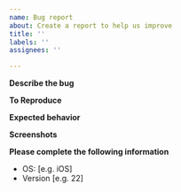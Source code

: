 ```yaml
---
name: Bug report
about: Create a report to help us improve
title: ''
labels: ''
assignees: ''

---
```


<!-- Please, do not ask for help on Gstreamer. You can create a discussion or join us on Slack gophers.slack.com => #fyne -->

**Describe the bug**
<!-- A clear and concise description of what the bug is. -->

**To Reproduce**
<!-- Please provide a little snippet that we can run to see the problem -->

**Expected behavior**
<!-- A clear and concise description of what you expected to happen. -->

**Screenshots**
<!-- If applicable, add screenshots to help explain your problem. -->

**Please complete the following information**
 - OS: [e.g. iOS]
 - Version [e.g. 22]
